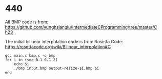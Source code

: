 # 440

All BMP code is from:
https://github.com/yunghsianglu/IntermediateCProgramming/tree/master/Ch23

The initial bilinear interpolation code is from Rosetta Code:
https://rosettacode.org/wiki/Bilinear_interpolation#C

```fish
gcc main.c bmp.c -o bmp
for i in (seq 0.1 0.1 2)
    echo $i
    ./bmp input.bmp output-resize-$i.bmp $i
end
```
